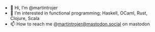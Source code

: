 - 👋 Hi, I’m @martintrojer
- 👀 I’m interested in functional programming; Haskell, OCaml, Rust, Clojure, Scala
- 📫 How to reach me @martintrojer@mastodon.social on mastodon

<!---
martintrojer/martintrojer is a ✨ special ✨ repository because its `README.md` (this file) appears on your GitHub profile.
You can click the Preview link to take a look at your changes.
--->

